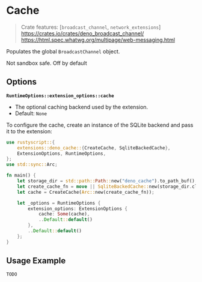 # Cache
> Crate features: [`broadcast_channel`, `network_extensions`]
> <https://crates.io/crates/deno_broadcast_channel/>  
> <https://html.spec.whatwg.org/multipage/web-messaging.html>

Populates the global `BroadcastChannel` object.

Not sandbox safe. Off by default

## Options
**`RuntimeOptions::extension_options::cache`**
- The optional caching backend used by the extension.
- Default: `None`

To configure the cache, create an instance of the SQLite backend and pass it to the extension:
```rust
use rustyscript::{
    extensions::deno_cache::{CreateCache, SqliteBackedCache},
    ExtensionOptions, RuntimeOptions,
};
use std::sync::Arc;

fn main() {
    let storage_dir = std::path::Path::new("deno_cache").to_path_buf();
    let create_cache_fn = move || SqliteBackedCache::new(storage_dir.clone());
    let cache = CreateCache(Arc::new(create_cache_fn));

    let _options = RuntimeOptions {
        extension_options: ExtensionOptions {
            cache: Some(cache),
            ..Default::default()
        },
        ..Default::default()
    };
}

```

## Usage Example
```js
TODO
```